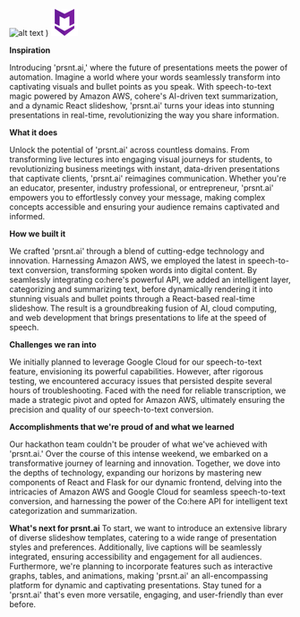 ![alt text](https://github.com/rahulbkumar/prsnt.ai/assets/85476994/bf0b9d8a-0f5b-4249-8a86-d3951f49d26a)
)
![alt text][logo]

[logo]: https://github.com/adam-p/markdown-here/raw/master/src/common/images/icon48.png "Logo Title Text 2"

**Inspiration**

Introducing 'prsnt.ai,' where the future of presentations meets the power of automation. Imagine a world where your words seamlessly transform into captivating visuals and bullet points as you speak. With speech-to-text magic powered by Amazon AWS, cohere's AI-driven text summarization, and a dynamic React slideshow, 'prsnt.ai' turns your ideas into stunning presentations in real-time, revolutionizing the way you share information.

**What it does**

Unlock the potential of 'prsnt.ai' across countless domains. From transforming live lectures into engaging visual journeys for students, to revolutionizing business meetings with instant, data-driven presentations that captivate clients, 'prsnt.ai' reimagines communication. Whether you're an educator, presenter, industry professional, or entrepreneur, 'prsnt.ai' empowers you to effortlessly convey your message, making complex concepts accessible and ensuring your audience remains captivated and informed.

**How we built it**

We crafted 'prsnt.ai' through a blend of cutting-edge technology and innovation. Harnessing Amazon AWS, we employed the latest in speech-to-text conversion, transforming spoken words into digital content. By seamlessly integrating co:here's powerful API, we added an intelligent layer, categorizing and summarizing text, before dynamically rendering it into stunning visuals and bullet points through a React-based real-time slideshow. The result is a groundbreaking fusion of AI, cloud computing, and web development that brings presentations to life at the speed of speech.

**Challenges we ran into**

We initially planned to leverage Google Cloud for our speech-to-text feature, envisioning its powerful capabilities. However, after rigorous testing, we encountered accuracy issues that persisted despite several hours of troubleshooting. Faced with the need for reliable transcription, we made a strategic pivot and opted for Amazon AWS, ultimately ensuring the precision and quality of our speech-to-text conversion.

**Accomplishments that we're proud of and what we learned**

Our hackathon team couldn't be prouder of what we've achieved with 'prsnt.ai.' Over the course of this intense weekend, we embarked on a transformative journey of learning and innovation. Together, we dove into the depths of technology, expanding our horizons by mastering new components of React and Flask for our dynamic frontend, delving into the intricacies of Amazon AWS and Google Cloud for seamless speech-to-text conversion, and harnessing the power of the Co:here API for intelligent text categorization and summarization.

**What's next for prsnt.ai**
To start, we want to introduce an extensive library of diverse slideshow templates, catering to a wide range of presentation styles and preferences. Additionally, live captions will be seamlessly integrated, ensuring accessibility and engagement for all audiences. Furthermore, we're planning to incorporate features such as interactive graphs, tables, and animations, making 'prsnt.ai' an all-encompassing platform for dynamic and captivating presentations. Stay tuned for a 'prsnt.ai' that's even more versatile, engaging, and user-friendly than ever before.
